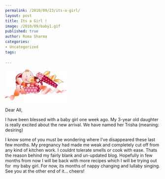```yaml
--- 
permalink: /2010/09/23/its-a-girl/
layout: post
title: Its a Girl !
image: /2010/09/baby1.gif
published: true
author: Roma Sharma
categories: 
- Uncategorized
tags:

---
```

<a href="/2010/09/baby1.gif"><img class="alignnone size-full wp-image-2321" title="baby1" src="/2010/09/baby1.gif" alt="" width="200" height="105" /></a>

Dear All,

I have been blessed with a baby girl one week ago. My 3-year old daughter is really excited about the new arrival. We have named her Trisha (meaning: desiring)

I know some of you must be wondering where I've disappeared these last few months. My pregnancy had made me weak and completely cut off from any kind of kitchen work. I couldnt tolerate smells or cook with ease. Thats the reason behind my fairly blank and un-updated blog. Hopefully in few months from now I will be back with more recipes which I will be trying out for  my baby girl. For now, its months of nappy changing and lullaby singing. See you at the other end of it... cheers!
